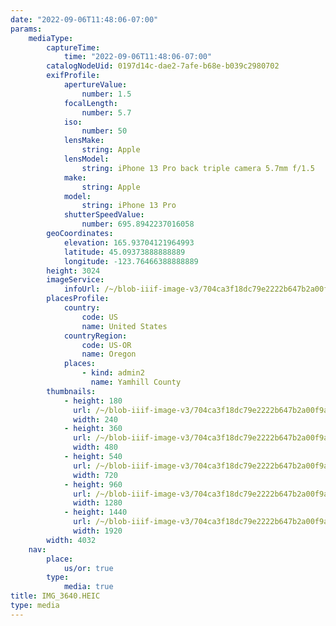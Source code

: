 ```yaml
---
date: "2022-09-06T11:48:06-07:00"
params:
    mediaType:
        captureTime:
            time: "2022-09-06T11:48:06-07:00"
        catalogNodeUid: 0197d14c-dae2-7afe-b68e-b039c2980702
        exifProfile:
            apertureValue:
                number: 1.5
            focalLength:
                number: 5.7
            iso:
                number: 50
            lensMake:
                string: Apple
            lensModel:
                string: iPhone 13 Pro back triple camera 5.7mm f/1.5
            make:
                string: Apple
            model:
                string: iPhone 13 Pro
            shutterSpeedValue:
                number: 695.8942237016058
        geoCoordinates:
            elevation: 165.93704121964993
            latitude: 45.09373888888889
            longitude: -123.76466388888889
        height: 3024
        imageService:
            infoUrl: /~/blob-iiif-image-v3/704ca3f18dc79e2222b647b2a00f9a55943cef4d95bace815baf7a51ee8d281c/info.json
        placesProfile:
            country:
                code: US
                name: United States
            countryRegion:
                code: US-OR
                name: Oregon
            places:
                - kind: admin2
                  name: Yamhill County
        thumbnails:
            - height: 180
              url: /~/blob-iiif-image-v3/704ca3f18dc79e2222b647b2a00f9a55943cef4d95bace815baf7a51ee8d281c/full/240%2C180/0/default.jpg
              width: 240
            - height: 360
              url: /~/blob-iiif-image-v3/704ca3f18dc79e2222b647b2a00f9a55943cef4d95bace815baf7a51ee8d281c/full/480%2C360/0/default.jpg
              width: 480
            - height: 540
              url: /~/blob-iiif-image-v3/704ca3f18dc79e2222b647b2a00f9a55943cef4d95bace815baf7a51ee8d281c/full/720%2C540/0/default.jpg
              width: 720
            - height: 960
              url: /~/blob-iiif-image-v3/704ca3f18dc79e2222b647b2a00f9a55943cef4d95bace815baf7a51ee8d281c/full/1280%2C960/0/default.jpg
              width: 1280
            - height: 1440
              url: /~/blob-iiif-image-v3/704ca3f18dc79e2222b647b2a00f9a55943cef4d95bace815baf7a51ee8d281c/full/1920%2C1440/0/default.jpg
              width: 1920
        width: 4032
    nav:
        place:
            us/or: true
        type:
            media: true
title: IMG_3640.HEIC
type: media
---
```

